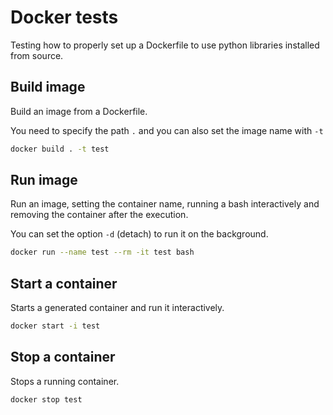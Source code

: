 # Docker tests

Testing how to properly set up a Dockerfile to use python libraries installed from source.

## Build image

Build an image from a Dockerfile.

You need to specify the path `.` and you can also set the image name with `-t`

```bash
docker build . -t test
```

## Run image

Run an image, setting the container name, running a bash interactively and removing the container after the execution.

You can set the option `-d` (detach) to run it on the background.

```bash
docker run --name test --rm -it test bash
```

## Start a container

Starts a generated container and run it interactively.

```bash
docker start -i test
```

## Stop a container

Stops a running container.

```bash
docker stop test
```

